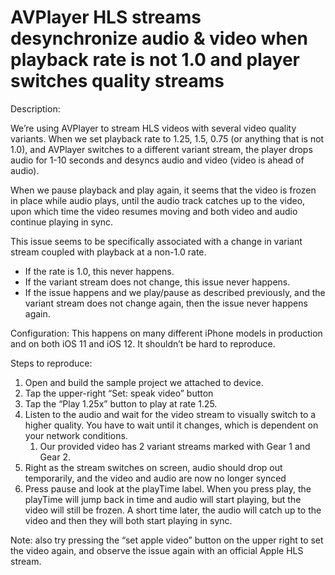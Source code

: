 # AVPlayer HLS streams desynchronize audio & video when playback rate is not 1.0 and player switches quality streams

Description:

We’re using AVPlayer to stream HLS videos with several video quality variants. When we set playback rate to 1.25, 1.5, 0.75 (or anything that is not 1.0), and AVPlayer switches to a different variant stream, the player drops audio for 1-10 seconds and desyncs audio and video (video is ahead of audio). 

When we pause playback and play again, it seems that the video is frozen in place while audio plays, until the audio track catches up to the video, upon which time the video resumes moving and both video and audio continue playing in sync.

This issue seems to be specifically associated with a change in variant stream coupled with playback at a non-1.0 rate. 

- If the rate is 1.0, this never happens.
- If the variant stream does not change, this issue never happens. 
- If the issue happens and we play/pause as described previously, and the variant stream does not change again, then the issue never happens again.


Configuration:
This happens on many different iPhone models in production and on both iOS 11 and iOS 12. It shouldn’t be hard to reproduce.

Steps to reproduce:

1. Open and build the sample project we attached to device.
2. Tap the upper-right “Set: speak video” button
3. Tap the “Play 1.25x” button to play at rate 1.25.
4. Listen to the audio and wait for the video stream to visually switch to a higher quality. You have to wait until it changes, which is dependent on your network conditions.
    1. Our provided video has 2 variant streams marked with Gear 1 and Gear 2.
5. Right as the stream switches on screen, audio should drop out temporarily, and the video and audio are now no longer synced
6. Press pause and look at the playTime label. When you press play, the playTime will jump back in time and audio will start playing, but the video will still be frozen. A short time later, the audio will catch up to the video and then they will both start playing in sync.

Note: also try pressing the “set apple video” button on the upper right to set the video again, and observe the issue again with an official Apple HLS stream.

